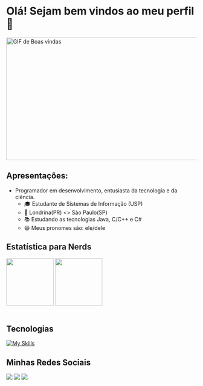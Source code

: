 # Olá! Sejam bem vindos ao meu perfil 👋

<!-- GIF de Boas vindas -->
<img src="https://github.com/Bruno-Friedrich/Bruno-Friedrich/blob/main/Media/Hello%20World.gif" alt="GIF de Boas vindas" width="576" height="324" />

<!-- Apresentações -->
## Apresentações:
- Programador em desenvolvimento, entusiasta da tecnologia e da ciência.
    - 🎓 Estudante de Sistemas de Informação (USP)
    - 📍 Londrina(PR) <> São Paulo(SP)
    - 📚 Estudando as tecnologias Java, C/C++ e C#
    - 😄 Meus pronomes são: ele/dele

## Estatística para Nerds
<div>  
  <img height="125em" src="https://github-readme-stats-sigma-five.vercel.app/api?username=Bruno-Friedrich&show_icons=true&theme=tokyonight&include_all_commits=true&count_private=true&hide_border=true&border_radius=10.0"/>
  <img height="125em" src="https://github-readme-stats.vercel.app/api/top-langs/?username=Bruno-Friedrich&layout=compact&langs_count=7&hide_border=true&border_radius=10.0&theme=tokyonight"/>
<br><br>
  
## Tecnologias
[![My Skills](https://skillicons.dev/icons?i=html,css,java,c,cpp,cs,git,md,ps)](https://skillicons.dev)

## Minhas Redes Sociais
 <div>
 <a href="https://www.instagram.com/bruno_friedrichr/" target="_blank"><img src="https://img.shields.io/badge/-Instagram-%23E4405F?style=for-the-badge&logo=instagram&logoColor=white" target="_blank"></a>
 <a href = "mailto:brunofraquel@gmail.com"><img src="https://img.shields.io/badge/-Gmail-%23333?style=for-the-badge&logo=gmail&logoColor=white" target="_blank"></a>
 <a href="https://www.linkedin.com/in/bruno-friedrich-raquel-673882265/" target="_blank"><img src="https://img.shields.io/badge/-LinkedIn-%230077B5?style=for-the-badge&logo=linkedin&logoColor=white" target="_blank"></a> 
 </div>

